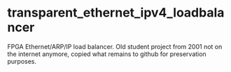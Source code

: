 # transparent_ethernet_ipv4_loadbalancer
FPGA Ethernet/ARP/IP load balancer. Old student project from 2001 not on the internet anymore, copied what remains to github for preservation purposes.
